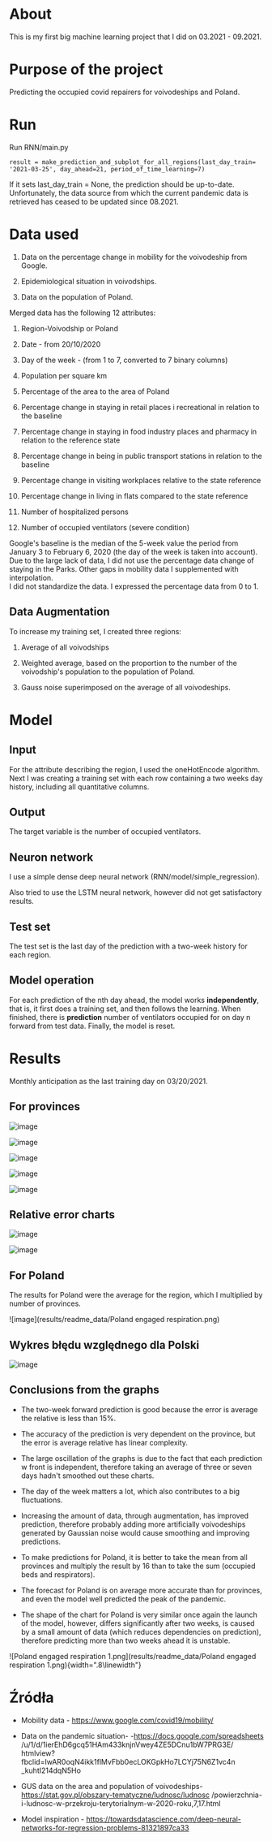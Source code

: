 About
=========
This is my first big machine learning project that I did on 03.2021 - 09.2021.

Purpose of the project
=============

Predicting the occupied covid repairers for voivodeships and Poland.

Run
=============
Run RNN/main.py

``` {.python}
result = make_prediction_and_subplot_for_all_regions(last_day_train= '2021-03-25', day_ahead=21, period_of_time_learning=7)
```

If it sets last_day_train = None, the prediction should be up-to-date. Unfortunately, the data source from which the
current pandemic data is retrieved has ceased to be updated since 08.2021.

Data used
================

1. Data on the percentage change in mobility for the voivodeship from Google.

2. Epidemiological situation in voivodships.

3. Data on the population of Poland.

Merged data has the following 12 attributes:

1. Region-Voivodship or Poland

2. Date - from 20/10/2020

3. Day of the week - (from 1 to 7, converted to 7 binary columns)

4. Population per square km

5. Percentage of the area to the area of Poland

6. Percentage change in staying in retail places i recreational in relation to the baseline

7. Percentage change in staying in food industry places and pharmacy in relation to the reference state

8. Percentage change in being in public transport stations in relation to the baseline

9. Percentage change in visiting workplaces relative to the state reference

10. Percentage change in living in flats compared to the state reference

11. Number of hospitalized persons

12. Number of occupied ventilators (severe condition)

Google's baseline is the median of the 5-week value the period from January 3 to February 6, 2020 (the day of the week
is taken into account). \
Due to the large lack of data, I did not use the percentage data change of staying in the Parks. Other gaps in mobility
data I supplemented with interpolation. \
I did not standardize the data. I expressed the percentage data from 0 to 1.

Data Augmentation
-----------

To increase my training set, I created three regions:

1. Average of all voivodships

2. Weighted average, based on the proportion to the number of the voivodship's population to the population of Poland.

3. Gauss noise superimposed on the average of all voivodeships.

Model
=====

Input
-----

For the attribute describing the region, I used the oneHotEncode algorithm. Next I was creating a training set with each
row containing a two weeks day history, including all quantitative columns.

Output
------

The target variable is the number of occupied ventilators.

Neuron network
--------------

I use a simple dense deep neural network (RNN/model/simple_regression).

Also tried to use the LSTM neural network, however did not get satisfactory results.

Test set
-------------

The test set is the last day of the prediction with a two-week history for each region.

Model operation
----------------

For each prediction of the nth day ahead, the model works **independently**, that is, it first does a training set, and
then follows the learning. When finished, there is **prediction** number of ventilators occupied for on day n forward
from test data. Finally, the model is reset.

Results
======

Monthly anticipation as the last training day on 03/20/2021.

For provinces
--------------

![image](results/readme_data/region_prediction_4.png)

![image](results/readme_data/region_prediction_8.png)

![image](results/readme_data/region_prediction_12.png)

![image](results/readme_data/region_prediction_16.png)

![image](results/readme_data/region_prediction_20.png)

Relative error charts
------------------------

![image](results/readme_data/regions_prediction_relative_error_1.png)

![image](results/readme_data/regions_prediction_relative_error_averaged.png)

For Poland
----------

The results for Poland were the average for the region, which I multiplied by number of provinces.

![image](results/readme_data/Poland engaged respiration.png)

Wykres błędu względnego dla Polski
----------------------------------

![image](results/readme_data/Poland_prediction_relative_error.png)


Conclusions from the graphs
------------------

- The two-week forward prediction is good because the error is average the relative is less than 15%.

- The accuracy of the prediction is very dependent on the province, but the error is average relative has linear
  complexity.

- The large oscillation of the graphs is due to the fact that each prediction w front is independent, therefore taking
  an average of three or seven days hadn't smoothed out these charts.

- The day of the week matters a lot, which also contributes to a big fluctuations.

- Increasing the amount of data, through augmentation, has improved prediction, therefore probably adding more
  artificially voivodeships generated by Gaussian noise would cause smoothing and improving predictions.

- To make predictions for Poland, it is better to take the mean from all provinces and multiply the result by 16 than to
  take the sum
  (occupied beds and respirators).

- The forecast for Poland is on average more accurate than for provinces, and even the model well predicted the peak of
  the pandemic.

- The shape of the chart for Poland is very similar once again the launch of the model, however, differs significantly
  after two weeks, is caused by a small amount of data (which reduces dependencies on prediction), therefore predicting
  more than two weeks ahead it is unstable.

![Poland engaged respiration 1.png](results/readme_data/Poland engaged respiration 1.png){width=".8\linewidth"}


Źródła
======

- Mobility data - https://www.google.com/covid19/mobility/

- Data on the pandemic situation- -https://docs.google.com/spreadsheets
  /u/1/d/1ierEhD6gcq51HAm433knjnVwey4ZE5DCnu1bW7PRG3E/ htmlview?fbclid=IwAR0oqN4ikk1flMvFbb0ecLOKGpkHo7LCYj75N6Z1vc4n
  \_kuhtI214dqN5Ho

- GUS data on the area and population of voivodeships-
  https://stat.gov.pl/obszary-tematyczne/ludnosc/ludnosc
  /powierzchnia-i-ludnosc-w-przekroju-terytorialnym-w-2020-roku,7,17.html

- Model inspiration -
  https://towardsdatascience.com/deep-neural-networks-for-regression-problems-81321897ca33


